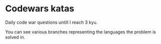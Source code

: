 # Codewars katas

Daily code war questions untill I reach 3 kyu.

You can see various branches representing the languages the problem is solved in.

